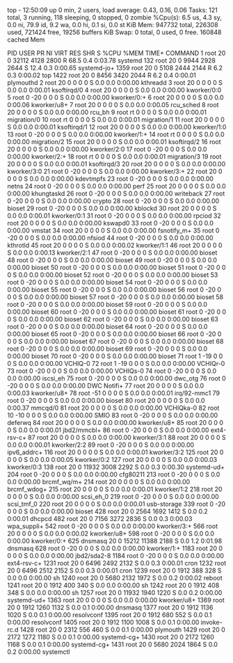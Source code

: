 top - 12:50:09 up 0 min,  2 users,  load average: 0.43, 0.16, 0.06
Tasks: 121 total,   3 running, 118 sleeping,   0 stopped,   0 zombie
%Cpu(s):  6.5 us,  4.3 sy,  0.0 ni, 79.9 id,  9.2 wa,  0.0 hi,  0.1 si,  0.0 st
KiB Mem:    947732 total,   226308 used,   721424 free,    19256 buffers
KiB Swap:        0 total,        0 used,        0 free.   160848 cached Mem

  PID USER      PR  NI    VIRT    RES    SHR S  %CPU %MEM     TIME+ COMMAND
    1 root      20   0   32112   4128   2800 R  68.5  0.4   0:03.78 systemd
  132 root      20   0    9944   2928   2644 S  12.4  0.3   0:00.65 systemd-jo+
 1359 root      20   0    5108   2444   2144 R   6.2  0.3   0:00.02 top
 1422 root      20   0    8456   3420   2044 R   6.2  0.4   0:00.01 plymouthd
    2 root      20   0       0      0      0 S   0.0  0.0   0:00.00 kthreadd
    3 root      20   0       0      0      0 S   0.0  0.0   0:00.01 ksoftirqd/0
    4 root      20   0       0      0      0 S   0.0  0.0   0:00.00 kworker/0:0
    5 root       0 -20       0      0      0 S   0.0  0.0   0:00.00 kworker/0:+
    6 root      20   0       0      0      0 S   0.0  0.0   0:00.06 kworker/u8+
    7 root      20   0       0      0      0 S   0.0  0.0   0:00.05 rcu_sched
    8 root      20   0       0      0      0 S   0.0  0.0   0:00.00 rcu_bh
    9 root      rt   0       0      0      0 S   0.0  0.0   0:00.01 migration/0
   10 root      rt   0       0      0      0 S   0.0  0.0   0:00.01 migration/1
   11 root      20   0       0      0      0 S   0.0  0.0   0:00.01 ksoftirqd/1
   12 root      20   0       0      0      0 S   0.0  0.0   0:00.00 kworker/1:0
   13 root       0 -20       0      0      0 S   0.0  0.0   0:00.00 kworker/1:+
   14 root      rt   0       0      0      0 S   0.0  0.0   0:00.00 migration/2
   15 root      20   0       0      0      0 S   0.0  0.0   0:00.01 ksoftirqd/2
   16 root      20   0       0      0      0 S   0.0  0.0   0:00.00 kworker/2:0
   17 root       0 -20       0      0      0 S   0.0  0.0   0:00.00 kworker/2:+
   18 root      rt   0       0      0      0 S   0.0  0.0   0:00.01 migration/3
   19 root      20   0       0      0      0 S   0.0  0.0   0:00.01 ksoftirqd/3
   20 root      20   0       0      0      0 S   0.0  0.0   0:00.00 kworker/3:0
   21 root       0 -20       0      0      0 S   0.0  0.0   0:00.00 kworker/3:+
   22 root      20   0       0      0      0 S   0.0  0.0   0:00.00 kdevtmpfs
   23 root       0 -20       0      0      0 S   0.0  0.0   0:00.00 netns
   24 root       0 -20       0      0      0 S   0.0  0.0   0:00.00 perf
   25 root      20   0       0      0      0 S   0.0  0.0   0:00.00 khungtaskd
   26 root       0 -20       0      0      0 S   0.0  0.0   0:00.00 writeback
   27 root       0 -20       0      0      0 S   0.0  0.0   0:00.00 crypto
   28 root       0 -20       0      0      0 S   0.0  0.0   0:00.00 bioset
   29 root       0 -20       0      0      0 S   0.0  0.0   0:00.00 kblockd
   30 root      20   0       0      0      0 S   0.0  0.0   0:00.01 kworker/0:1
   31 root       0 -20       0      0      0 S   0.0  0.0   0:00.00 rpciod
   32 root      20   0       0      0      0 S   0.0  0.0   0:00.00 kswapd0
   33 root       0 -20       0      0      0 S   0.0  0.0   0:00.00 vmstat
   34 root      20   0       0      0      0 S   0.0  0.0   0:00.00 fsnotify_m+
   35 root       0 -20       0      0      0 S   0.0  0.0   0:00.00 nfsiod
   44 root       0 -20       0      0      0 S   0.0  0.0   0:00.00 kthrotld
   45 root      20   0       0      0      0 S   0.0  0.0   0:00.02 kworker/1:1
   46 root      20   0       0      0      0 S   0.0  0.0   0:00.13 kworker/2:1
   47 root       0 -20       0      0      0 S   0.0  0.0   0:00.00 bioset
   48 root       0 -20       0      0      0 S   0.0  0.0   0:00.00 bioset
   49 root       0 -20       0      0      0 S   0.0  0.0   0:00.00 bioset
   50 root       0 -20       0      0      0 S   0.0  0.0   0:00.00 bioset
   51 root       0 -20       0      0      0 S   0.0  0.0   0:00.00 bioset
   52 root       0 -20       0      0      0 S   0.0  0.0   0:00.00 bioset
   53 root       0 -20       0      0      0 S   0.0  0.0   0:00.00 bioset
   54 root       0 -20       0      0      0 S   0.0  0.0   0:00.00 bioset
   55 root       0 -20       0      0      0 S   0.0  0.0   0:00.00 bioset
   56 root       0 -20       0      0      0 S   0.0  0.0   0:00.00 bioset
   57 root       0 -20       0      0      0 S   0.0  0.0   0:00.00 bioset
   58 root       0 -20       0      0      0 S   0.0  0.0   0:00.00 bioset
   59 root       0 -20       0      0      0 S   0.0  0.0   0:00.00 bioset
   60 root       0 -20       0      0      0 S   0.0  0.0   0:00.00 bioset
   61 root       0 -20       0      0      0 S   0.0  0.0   0:00.00 bioset
   62 root       0 -20       0      0      0 S   0.0  0.0   0:00.00 bioset
   63 root       0 -20       0      0      0 S   0.0  0.0   0:00.00 bioset
   64 root       0 -20       0      0      0 S   0.0  0.0   0:00.00 bioset
   65 root       0 -20       0      0      0 S   0.0  0.0   0:00.00 bioset
   66 root       0 -20       0      0      0 S   0.0  0.0   0:00.00 bioset
   67 root       0 -20       0      0      0 S   0.0  0.0   0:00.00 bioset
   68 root       0 -20       0      0      0 S   0.0  0.0   0:00.00 bioset
   69 root       0 -20       0      0      0 S   0.0  0.0   0:00.00 bioset
   70 root       0 -20       0      0      0 S   0.0  0.0   0:00.00 bioset
   71 root       1 -19       0      0      0 S   0.0  0.0   0:00.00 VCHIQ-0
   72 root       1 -19       0      0      0 S   0.0  0.0   0:00.00 VCHIQr-0
   73 root       0 -20       0      0      0 S   0.0  0.0   0:00.00 VCHIQs-0
   74 root       0 -20       0      0      0 S   0.0  0.0   0:00.00 iscsi_eh
   75 root       0 -20       0      0      0 S   0.0  0.0   0:00.00 dwc_otg
   76 root       0 -20       0      0      0 S   0.0  0.0   0:00.00 DWC Notifi+
   77 root      20   0       0      0      0 S   0.0  0.0   0:00.03 kworker/u8+
   78 root     -51   0       0      0      0 S   0.0  0.0   0:00.01 irq/92-mmc1
   79 root       0 -20       0      0      0 S   0.0  0.0   0:00.00 bioset
   80 root      20   0       0      0      0 S   0.0  0.0   0:00.37 mmcqd/0
   81 root      20   0       0      0      0 S   0.0  0.0   0:00.00 VCHIQka-0
   82 root      10 -10       0      0      0 S   0.0  0.0   0:00.00 SMIO
   83 root       0 -20       0      0      0 S   0.0  0.0   0:00.00 deferwq
   84 root      20   0       0      0      0 S   0.0  0.0   0:00.00 kworker/u8+
   85 root      20   0       0      0      0 S   0.0  0.0   0:00.01 jbd2/mmcbl+
   86 root       0 -20       0      0      0 S   0.0  0.0   0:00.00 ext4-rsv-c+
   87 root      20   0       0      0      0 S   0.0  0.0   0:00.00 kworker/3:1
   88 root      20   0       0      0      0 S   0.0  0.0   0:00.01 kworker/2:2
   89 root       0 -20       0      0      0 S   0.0  0.0   0:00.00 ipv6_addrc+
  116 root      20   0       0      0      0 S   0.0  0.0   0:00.01 kworker/3:2
  125 root      20   0       0      0      0 S   0.0  0.0   0:00.05 kworker/0:2
  127 root      20   0       0      0      0 S   0.0  0.0   0:00.03 kworker/0:3
  138 root      20   0   11932   3008   2292 S   0.0  0.3   0:00.30 systemd-ud+
  204 root       0 -20       0      0      0 S   0.0  0.0   0:00.00 cfg80211
  213 root       0 -20       0      0      0 S   0.0  0.0   0:00.00 brcmf_wq/m+
  214 root      20   0       0      0      0 S   0.0  0.0   0:00.00 brcmf_wdog+
  215 root      20   0       0      0      0 S   0.0  0.0   0:00.01 kworker/1:2
  218 root      20   0       0      0      0 S   0.0  0.0   0:00.00 scsi_eh_0
  219 root       0 -20       0      0      0 S   0.0  0.0   0:00.00 scsi_tmf_0
  220 root      20   0       0      0      0 S   0.0  0.0   0:00.01 usb-storage
  339 root       0 -20       0      0      0 S   0.0  0.0   0:00.00 bioset
  428 root      20   0    2564   1692   1412 S   0.0  0.2   0:00.01 dhcpcd
  482 root      20   0    7156   3272   2836 S   0.0  0.3   0:00.03 wpa_suppli+
  542 root       0 -20       0      0      0 S   0.0  0.0   0:00.00 kworker/3:+
  566 root      20   0       0      0      0 S   0.0  0.0   0:00.02 kworker/u8+
  598 root       0 -20       0      0      0 S   0.0  0.0   0:00.00 kworker/0:+
  625 dnsmasq   20   0   15212  11388   2188 S   0.0  1.2   0:01.98 dnsmasq
  628 root       0 -20       0      0      0 S   0.0  0.0   0:00.00 kworker/1:+
 1183 root      20   0       0      0      0 S   0.0  0.0   0:00.00 jbd2/sda2-8
 1184 root       0 -20       0      0      0 S   0.0  0.0   0:00.00 ext4-rsv-c+
 1231 root      20   0    6496   2492   2132 S   0.0  0.3   0:00.01 cron
 1232 root      20   0    6496   2512   2152 S   0.0  0.3   0:00.01 cron
 1239 root      20   0    1912    388    328 S   0.0  0.0   0:00.00 sh
 1240 root      20   0    5680   2132   1972 S   0.0  0.2   0:00.02 reboot
 1241 root      20   0    1912    400    340 S   0.0  0.0   0:00.00 sh
 1242 root      20   0    1912    408    348 S   0.0  0.0   0:00.00 sh
 1257 root      20   0   11932   1940   1220 S   0.0  0.2   0:00.00 systemd-ud+
 1363 root      20   0       0      0      0 S   0.0  0.0   0:00.00 kworker/u8+
 1369 root      20   0    1912   1260   1132 S   0.0  0.1   0:00.00 dnsmasq
 1377 root      20   0    1912   1136   1020 S   0.0  0.1   0:00.00 resolvconf
 1395 root      20   0    1912    680    552 S   0.0  0.1   0:00.00 resolvconf
 1405 root      20   0    1912   1100   1008 S   0.0  0.1   0:00.00 invoke-rc.d
 1428 root      20   0    2312    556    460 S   0.0  0.1   0:00.00 plymouth
 1429 root      20   0    2172   1272   1180 S   0.0  0.1   0:00.00 systemd-cg+
 1430 root      20   0    2172   1260   1168 S   0.0  0.1   0:00.00 systemd-cg+
 1431 root      20   0    5680   2024   1864 S   0.0  0.2   0:00.00 systemctl
